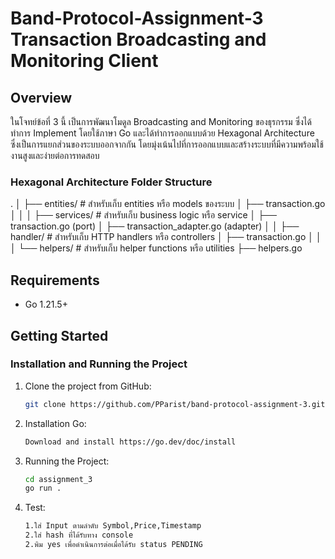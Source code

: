 # Band-Protocol-Assignment-3 Transaction Broadcasting and Monitoring Client

## Overview
ในโจทย์ข้อที่ 3 นี้ เป็นการพัฒนาโมดูล Broadcasting and Monitoring ของธุรกรรม ซึ่งได้ทำการ Implement โดยใช้ภาษา Go และได้ทำการออกแบบด้วย Hexagonal Architecture ซึ่งเป็นการแยกส่วนของระบบออกจากกัน โดยมุ่งเน้นไปที่การออกแบบและสร้างระบบที่มีความพร้อมใช้งานสูงและง่ายต่อการทดสอบ

### Hexagonal Architecture Folder Structure
.
│
├── entities/ # สำหรับเก็บ entities หรือ models ของระบบ
│ ├── transaction.go
│ 
│ 
│
├── services/ # สำหรับเก็บ business logic หรือ service
│ ├── transaction.go (port)
│ ├── transaction_adapter.go (adapter)
│ 
│
├── handler/ # สำหรับเก็บ HTTP handlers หรือ controllers
│ ├── transaction.go
│ 
│ 
│
└── helpers/ # สำหรับเก็บ helper functions หรือ utilities
  ├── helpers.go




## Requirements
- Go 1.21.5+

## Getting Started
### Installation and Running the Project
1. Clone the project from GitHub:
   ```sh
   git clone https://github.com/PParist/band-protocol-assignment-3.git
2. Installation Go:
   ```sh
   Download and install https://go.dev/doc/install
3. Running the Project:
   ```sh
   cd assignment_3
   go run .
4. Test:
   ```sh
   1.ใส่ Input ตามลำดับ Symbol,Price,Timestamp
   2.ใส่ hash ที่ได้รับทาง console
   2.พิม yes เพื่อดำเนินการต่อเมื่อได้รับ status PENDING

